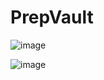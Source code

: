 # PrepVault
![image](https://github.com/user-attachments/assets/66e77466-e0c8-4fef-b1ef-a5831d76b049)

![image](https://github.com/user-attachments/assets/79eb4f1b-40e9-43b3-82e8-db02a7803f7f)
